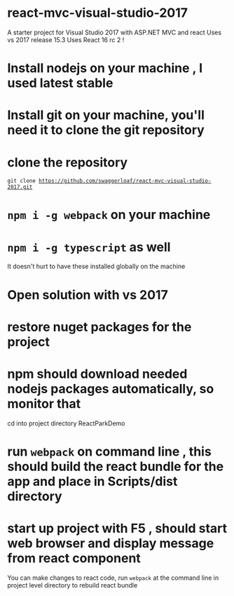 # react-mvc-visual-studio-2017
A starter project for Visual Studio 2017 with ASP.NET MVC and react
Uses vs 2017 release 15.3
Uses React 16 rc 2 !

# Install nodejs on your machine , I used latest stable
# Install git on your machine, you'll need it to clone the git repository

# clone the repository
<code>git clone https://github.com/swaggerloaf/react-mvc-visual-studio-2017.git</code>
# <code>npm i -g webpack</code> on your machine
# <code>npm i -g typescript</code> as well
It doesn't hurt to have these installed globally on the machine

# Open solution with vs 2017

# restore nuget packages for the project
# npm should download needed nodejs packages automatically, so monitor that

cd into project directory ReactParkDemo

# run <code>webpack</code> on command line , this should build the react bundle for the app and place in Scripts/dist directory

# start up project with F5 , should start web browser and display message from react component

You can make changes to react code, run <code>webpack</code> at the command line in project level directory to rebuild react bundle
